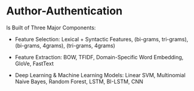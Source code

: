# Author-Authentication

Is Built of Three Major Components:

* Feature Selection: Lexical + Syntactic Features, (bi-grams, tri-grams), (bi-grams, 4grams), (tri-grams, 4grams)

* Feature Extraction: BOW, TFIDF, Domain-Specific Word Embedding, GloVe, FastText

* Deep Learning & Machine Learning Models: Linear SVM, Multinomial Naive Bayes, Random Forest, LSTM, BI-LSTM, CNN
